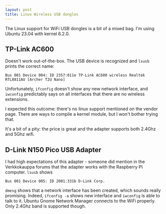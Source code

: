 ```yaml
---
layout: post
title: Linux Wireless USB dongles
---
```


The Linux support for WiFi USB dongles is a bit of a mixed bag. I'm using Ubuntu 23.04
with kernel 6.2.0.

## TP-Link AC600

Doesn't work out-of-the-box. The USB device is recognized and `lsusb` prints the correct name:

```
Bus 001 Device 004: ID 2357:011e TP-Link AC600 wireless Realtek RTL8811AU [Archer T2U Nano]
```

Unfortunately, `ifconfig` doesn't show any new network interface, and `iwconfig` predictably
says on all interfaces that there are no wireless extensions.

I expected this outcome: there's no linux support mentioned on the vendor page. There
are ways to compile a kernel module, but I won't bother trying that.

It's a bit of a pity: the price is great and the adapter supports both 2.4Ghz and 5Ghz wifi.

## D-Link N150 Pico USB Adapter

I had high expectations of this adapter - someone did mention in the Verkkokauppa forums
that the adapter works with the Raspberry PI computer. `lsusb` shows

```
Bus 001 Device 005: ID 2001:331b D-Link Corp.
```

`dmesg` shows that a network interface has been created, which sounds really promising. Indeed,
`ifconfig -a` shows new interface and `iwconfig` is able to talk to it.
Ubuntu Gnome Network Manager connects to the WiFi properly. Only 2.4Ghz band is supported
though.